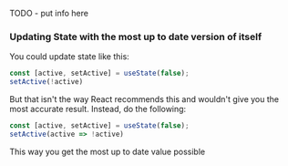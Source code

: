 TODO - put info here

### Updating State with  the most up to date version of itself
You could update state like this:
```javascript
const [active, setActive] = useState(false);
setActive(!active)
```
But that isn't the way React recommends this and wouldn't give you the most accurate result. Instead, do the following:

```javascript
const [active, setActive] = useState(false);
setActive(active => !active)
```
This way you get the most up to date value possible